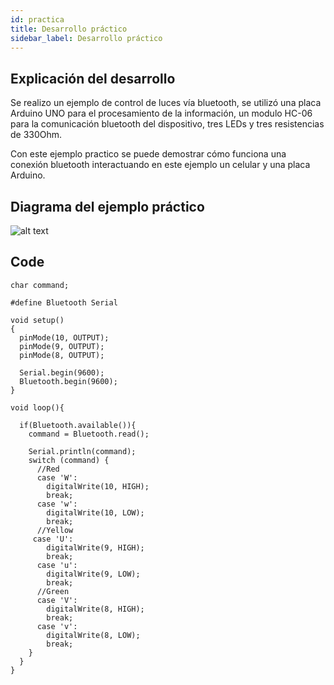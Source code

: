 ```yaml
---
id: practica
title: Desarrollo práctico
sidebar_label: Desarrollo práctico
---
```


## Explicación del desarrollo

Se realizo un ejemplo de control de luces vía bluetooth, se utilizó una placa Arduino UNO para el procesamiento de la información, un modulo HC-06 para la comunicación bluetooth del dispositivo, tres LEDs y tres resistencias de 330Ohm.

Con este ejemplo practico se puede demostrar cómo funciona una conexión bluetooth interactuando en este ejemplo un celular y una placa Arduino.

## Diagrama del ejemplo práctico 

![alt text](/img/TP_Final%20Diagrama_bb.png "Diagrama Bluetooth")

## Code

```arduino
char command;

#define Bluetooth Serial

void setup()
{
  pinMode(10, OUTPUT);
  pinMode(9, OUTPUT);
  pinMode(8, OUTPUT);
  
  Serial.begin(9600);
  Bluetooth.begin(9600);
}

void loop(){

  if(Bluetooth.available()){
    command = Bluetooth.read();

    Serial.println(command);  
    switch (command) {
      //Red   
      case 'W':
        digitalWrite(10, HIGH);
        break;
      case 'w':
        digitalWrite(10, LOW);
        break;
      //Yellow        
     case 'U':
        digitalWrite(9, HIGH);
        break;
      case 'u':
        digitalWrite(9, LOW);
        break;
      //Green         
      case 'V':
        digitalWrite(8, HIGH);
        break;
      case 'v':
        digitalWrite(8, LOW);
        break;
    }
  }
}
```
